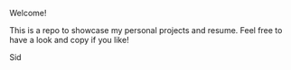 Welcome!

This is a repo to showcase my personal projects and resume. Feel free to have a look and copy if you like!

Sid
